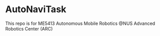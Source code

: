 # AutoNaviTask
 This repo is for ME5413 Autonomous Mobile Robotics @NUS Advanced Robotics Center (ARC)
